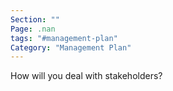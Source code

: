 ```yaml
---
Section: ""
Page: .nan
tags: "#management-plan"
Category: "Management Plan"
---
```

How will you deal with stakeholders?

